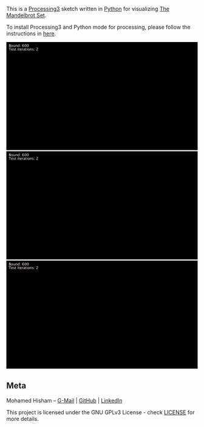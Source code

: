 This is a [Processing3](https://processing.org/) sketch written in [Python](https://www.python.org/) for visualizing [The Mandelbrot Set](https://en.wikipedia.org/wiki/Mandelbrot_set).

To install Processing3 and Python mode for processing, please follow the instructions in [here](https://github.com/Mhmd-Hisham/Fractals/blob/master/InstallingProcessing3.md).

![Mandelbrot set blue](https://github.com/Mhmd-Hisham/Fractals/blob/master/mandelbrot_set/demo/mandelbrot_set_horizontal_blue_600x.gif)
![Mandelbrot set violet](https://github.com/Mhmd-Hisham/Fractals/blob/master/mandelbrot_set/demo/mandelbrot_set_horizontal_violet_600x.gif)
![Mandelbrot set violet](https://github.com/Mhmd-Hisham/Fractals/blob/master/mandelbrot_set/demo/mandelbrot_set_vertical_red_600x.gif)


## Meta

Mohamed Hisham – [G-Mail](mailto:Mohamed00Hisham@Gmail.com) | [GitHub](https://github.com/Mhmd-Hisham) | [LinkedIn](https://www.linkedin.com/in/Mhmd-Hisham/)


This project is licensed under the GNU GPLv3 License - check [LICENSE](https://github.com/Mhmd-Hisham/Fractals/blob/master/LICENSE) for more details.

